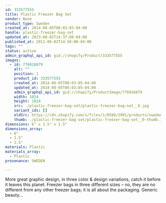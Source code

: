 ```yaml
---
id: 333577555
title: Plastic Freezer Bag Set
vendor: None
product_type: Sweden
created_at: 2014-08-05T00:03:03-04:00
handle: plastic-freezer-bag-set
updated_at: 2023-08-02T14:37:08-04:00
published_at: 2011-06-02T14:50:00-04:00
tags: ""
status: active
admin_graphql_api_id: gid://shopify/Product/333577555
images:
  - id: 776916879
    alt: ""
    position: 1
    product_id: 333577555
    created_at: 2014-08-05T00:03:05-04:00
    updated_at: 2014-08-05T00:03:05-04:00
    admin_graphql_api_id: gid://shopify/ProductImage/776916879
    width: 1024
    height: 1024
    src: ./plastic-freezer-bag-set/plastic-freezer-bag-set__0.jpg
    variant_ids: []
    oldSrc: https://cdn.shopify.com/s/files/1/0589/2901/products/sweden36.jpeg?v=1407211385
    thumb: ./plastic-freezer-bag-set/plastic-freezer-bag-set__0-thumb.jpg
dimensions: 6" x 1.5" x 1.5"
dimensions_array:
  - 6"
  - 1.5"
  - 1.5"
materials: Plastic
materials_array:
  - Plastic
provenance: SWEDEN

---
```


More great graphic design, in three color & design variations, catch it before it leaves this planet. Freezer bags in three different sizes – no, they are no different from any other freezer bags; it is all about the packaging. Generic beauty...